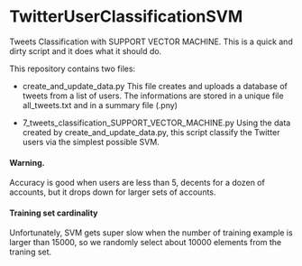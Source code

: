 # TwitterUserClassificationSVM
Tweets Classification with SUPPORT VECTOR MACHINE. This is a quick and dirty script and it does what it should do.

This repository contains two files:
  - create_and_update_data.py 
    This file creates and uploads a database of tweets from a list of users. 
    The informations are stored in a unique file all_tweets.txt and in a summary file (.pny)
    
  - 7_tweets_classification_SUPPORT_VECTOR_MACHINE.py
    Using the data created by create_and_update_data.py, this script classify the Twitter users via the simplest possible SVM.
    
#### Warning.
Accuracy is good when users are less than 5, decents for a dozen of accounts, but it drops down for larger sets of accounts. 

#### Training set cardinality
Unfortunately, SVM gets super slow when the number of training example is larger than 15000, so we randomly select about 10000 elements from the traning set.
